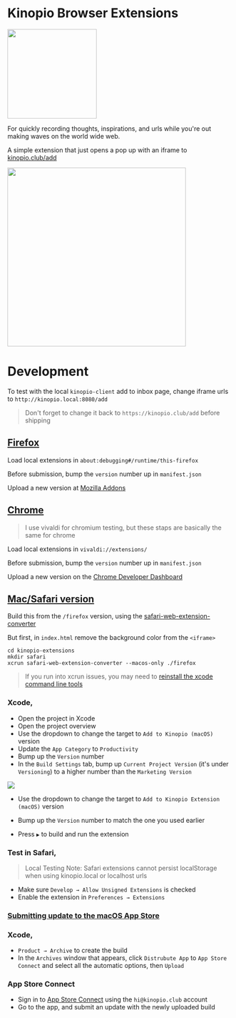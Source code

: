 # Kinopio Browser Extensions

<img src="https://us-east-1.linodeobjects.com/kinopio-uploads/DBu2iN5CC5i5f4VOqB2lI/SPPOKY-WITCH.png" width="200">

For quickly recording thoughts, inspirations, and urls while you're out making waves on the world wide web.

A simple extension that just opens a pop up with an iframe to [kinopio.club/add](https://kinopio.club/add)

<img src="https://us-east-1.linodeobjects.com/kinopio-uploads/dPFZjLqbKUlz3Ooa9BviV/safari-extension-beta-cropped.gif" width="400" />

# Development

To test with the local `kinopio-client` add to inbox page, change iframe urls to `http://kinopio.local:8080/add`

> Don't forget to change it back to `https://kinopio.club/add` before shipping

## [Firefox](https://addons.mozilla.org/en-US/firefox/addon/add-to-kinopio/?utm_source=addons.mozilla.org)

Load local extensions in `about:debugging#/runtime/this-firefox`

Before submission, bump the `version` number up in `manifest.json`

Upload a new version at [Mozilla Addons](https://addons.mozilla.org/en-US/developers/addon/add-to-kinopio/edit)

## [Chrome](https://chrome.google.com/webstore/detail/kinopio/hodmmkfpchpgmaemlicohlkiigpejakn)

> I use vivaldi for chromium testing, but these staps are basically the same for chrome

Load local extensions in `vivaldi://extensions/`

Before submission, bump the `version` number up in `manifest.json`

Upload a new version on the [Chrome Developer Dashboard](https://chrome.google.com/webstore/devconsole)

## [Mac/Safari version](https://apps.apple.com/us/app/add-to-kinopio/id1614926102?mt=12)

Build this from the `/firefox` version, using the [safari-web-extension-converter](https://developer.apple.com/documentation/safariservices/safari_web_extensions/converting_a_web_extension_for_safari)

But first, in `index.html` remove the background color from the `<iframe>`

```
cd kinopio-extensions
mkdir safari
xcrun safari-web-extension-converter --macos-only ./firefox
```

> If you run into xcrun issues, you may need to [reinstall the xcode command line tools](https://stackoverflow.com/a/34617930/2318064)

### Xcode,

- Open the project in Xcode
- Open the project overview
- Use the dropdown to change the target to `Add to Kinopio (macOS)` version
- Update the `App Category` to `Productivity`
- Bump up the `Version` number
- In the `Build Settings` tab, bump up `Current Project Version` (it's under `Versioning`) to a higher number than the `Marketing Version`

<img src="https://us-east-1.linodeobjects.com/kinopio-uploads/hwkIhXICfGeY_UFjaJorQ/xcode-settings.png" />

- Use the dropdown to change the target to `Add to Kinopio Extension (macOS)` version
- Bump up the `Version` number to match the one you used earlier

- Press `▶` to build and run the extension

### Test in Safari,

> Local Testing Note: Safari extensions cannot persist localStorage when using kinopio.local or localhost urls

- Make sure `Develop → Allow Unsigned Extensions` is checked
- Enable the extension in `Preferences → Extensions`

### [Submitting update to the macOS App Store](https://developer.apple.com/documentation/xcode/distributing-your-app-for-beta-testing-and-releases)

### Xcode,

- `Product → Archive` to create the build
- In the `Archives` window that appears, click `Distrubute App` to `App Store Connect` and select all the automatic options, then `Upload`

### App Store Connect

- Sign in to [App Store Connect](https://appstoreconnect.apple.com) using the `hi@kinopio.club` account
- Go to the app, and submit an update with the newly uploaded build
